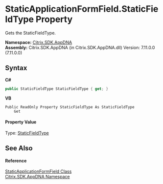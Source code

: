 # StaticApplicationFormField.StaticFieldType Property 
 

Gets the StaticFieldType.

**Namespace:**&nbsp;[Citrix.SDK.AppDNA](index.md)<br />**Assembly:**&nbsp;Citrix.SDK.AppDNA (in Citrix.SDK.AppDNA.dll) Version: 7.11.0.0 (7.11.0.0)

## Syntax

**C#**
```csharp
public StaticFieldType StaticFieldType { get; }
```

**VB**
```vbnet
Public ReadOnly Property StaticFieldType As StaticFieldType
	Get
```


#### Property Value
Type: <a href="8b41e5f5-b7df-5efe-cdef-1ccc777a35c4">StaticFieldType</a>

## See Also


#### Reference
<a href="9182efa1-91f0-6876-f5f2-940a8c3c2be2">StaticApplicationFormField Class</a><br /><a href="fe2d265b-410b-8b11-1eb4-a790e0b062bf">Citrix.SDK.AppDNA Namespace</a><br />